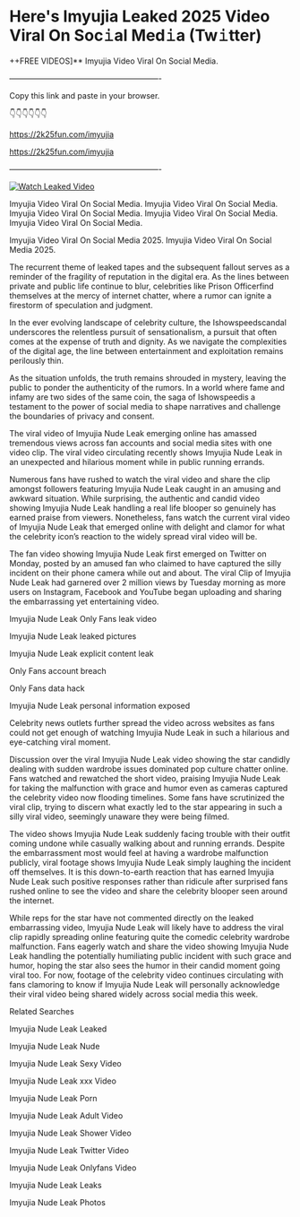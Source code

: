 # Here's Imyujia Leaked 2025 Video Viral On Soc𝚒al Med𝚒a (Tw𝚒tter)

++FREE VIDEOS]** Imyujia Video Viral On Social Media.

———————————————————-

Copy this link and paste in your browser.

👇👇👇👇👇👇

https://2k25fun.com/imyujia

https://2k25fun.com/imyujia

———————————————————-

[![Watch Leaked Video](https://miro.medium.com/v2/resize:fit:828/format:webp/1*cilzJN44JGOrTw9NJCrNHA.gif "Watch Leaked Video")](https://2k25fun.com/imyujia)

Imyujia Video Viral On Social Media. Imyujia Video Viral On Social Media. Imyujia Video Viral On Social Media. Imyujia Video Viral On Social Media. Imyujia Video Viral On Social Media.

Imyujia Video Viral On Social Media 2025. Imyujia Video Viral On Social Media 2025.

The recurrent theme of leaked tapes and the subsequent fallout serves as a reminder of the fragility of reputation in the digital era. As the lines between private and public life continue to blur, celebrities like Prison Officerfind themselves at the mercy of internet chatter, where a rumor can ignite a firestorm of speculation and judgment.

In the ever evolving landscape of celebrity culture, the Ishowspeedscandal underscores the relentless pursuit of sensationalism, a pursuit that often comes at the expense of truth and dignity. As we navigate the complexities of the digital age, the line between entertainment and exploitation remains perilously thin.

As the situation unfolds, the truth remains shrouded in mystery, leaving the public to ponder the authenticity of the rumors. In a world where fame and infamy are two sides of the same coin, the saga of Ishowspeedis a testament to the power of social media to shape narratives and challenge the boundaries of privacy and consent.

The viral video of Imyujia Nude Leak emerging online has amassed tremendous views across fan accounts and social media sites with one video clip. The viral video circulating recently shows Imyujia Nude Leak in an unexpected and hilarious moment while in public running errands.

Numerous fans have rushed to watch the viral video and share the clip amongst followers featuring Imyujia Nude Leak caught in an amusing and awkward situation. While surprising, the authentic and candid video showing Imyujia Nude Leak handling a real life blooper so genuinely has earned praise from viewers. Nonetheless, fans watch the current viral video of Imyujia Nude Leak that emerged online with delight and clamor for what the celebrity icon’s reaction to the widely spread viral video will be.

The fan video showing Imyujia Nude Leak first emerged on Twitter on Monday, posted by an amused fan who claimed to have captured the silly incident on their phone camera while out and about. The viral Clip of Imyujia Nude Leak had garnered over 2 million views by Tuesday morning as more users on Instagram, Facebook and YouTube began uploading and sharing the embarrassing yet entertaining video.

Imyujia Nude Leak Only Fans leak video

Imyujia Nude Leak leaked pictures

Imyujia Nude Leak explicit content leak

Only Fans account breach

Only Fans data hack

Imyujia Nude Leak personal information exposed

Celebrity news outlets further spread the video across websites as fans could not get enough of watching Imyujia Nude Leak in such a hilarious and eye-catching viral moment.

Discussion over the viral Imyujia Nude Leak video showing the star candidly dealing with sudden wardrobe issues dominated pop culture chatter online. Fans watched and rewatched the short video, praising Imyujia Nude Leak for taking the malfunction with grace and humor even as cameras captured the celebrity video now flooding timelines. Some fans have scrutinized the viral clip, trying to discern what exactly led to the star appearing in such a silly viral video, seemingly unaware they were being filmed.

The video shows Imyujia Nude Leak suddenly facing trouble with their outfit coming undone while casually walking about and running errands. Despite the embarrassment most would feel at having a wardrobe malfunction publicly, viral footage shows Imyujia Nude Leak simply laughing the incident off themselves. It is this down-to-earth reaction that has earned Imyujia Nude Leak such positive responses rather than ridicule after surprised fans rushed online to see the video and share the celebrity blooper seen around the internet.

While reps for the star have not commented directly on the leaked embarrassing video, Imyujia Nude Leak will likely have to address the viral clip rapidly spreading online featuring quite the comedic celebrity wardrobe malfunction. Fans eagerly watch and share the video showing Imyujia Nude Leak handling the potentially humiliating public incident with such grace and humor, hoping the star also sees the humor in their candid moment going viral too. For now, footage of the celebrity video continues circulating with fans clamoring to know if Imyujia Nude Leak will personally acknowledge their viral video being shared widely across social media this week.

Related Searches

Imyujia Nude Leak Leaked

Imyujia Nude Leak Nude

Imyujia Nude Leak Sexy Video

Imyujia Nude Leak xxx Video

Imyujia Nude Leak Porn

Imyujia Nude Leak Adult Video

Imyujia Nude Leak Shower Video

Imyujia Nude Leak Twitter Video

Imyujia Nude Leak Onlyfans Video

Imyujia Nude Leak Leaks

Imyujia Nude Leak Photos